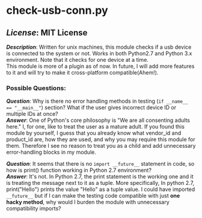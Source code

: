 # check-usb-conn.py
_License_: MIT License
---
_**Description**_: Written for unix machines, this module checks if a usb device is connected to the system or not. Works in both Python2.7 and Python 3.x environment. Note that it checks for one device at a time.  
This module is more of a plugin as of now. In future, I will add more features to it and will try to make it cross-platform compatible(Ahem!).  

### Possible Questions:
**_Question_**: Why is there no error handling methods in testing (`if __name__ == "__main__"`) section? What if the user gives incorrect device ID or multiple IDs at once?  
**_Answer_**: One of Python's core philosophy is "We are all consenting adults here." I, for one, like to treat the user as a mature adult. If you found this module by yourself, I guess that you already know what vendor_id and product_id are, how they are used, and why you may require this module for them. Therefore I see no reason to treat you as a child and add unnecessary error-handling blocks in my module.  

**_Question_**: It seems that there is no `import __future__` statement in code, so how is print() function working in Python 2.7 environment?  
**_Answer_**: It's not. In Python 2.7, the print statement is the working one and it is treating the message next to it as a tuple. More specifically, In python 2.7, print("Hello") prints the value "Hello" as a tuple value. I could have imported `__future__` but if I can make the testing code compatible with just **one hacky method**, why would I burden the module with unnecessary compatibility imports?   
